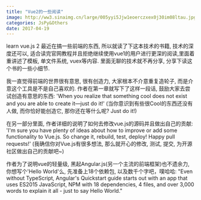 ```yaml
---
title: "Vue2的一些阅读"
image: http://ww3.sinaimg.cn/large/005yyi5Jjw1eoerczxex0j30im08ltau.jpg
categories: JsPy&Others
date: 2017-04-19
---
```


learn vue.js 2 最近在搞一些前端的东西, 所以就读了下这本技术的书籍, 技术的深度还可以, 适合读完官网教程并且拒绝继续使用vue1的用户进行更深的阅读,里面着重讲述了模板, 单文件系统, vuex等内容.
里面无聊的技术就不再分享, 分享下读这个书的一些小细节.

我一直觉得前端的世界很有意思, 很有创造力, 大家根本不介意重复造轮子, 而是介意这个工具是不是自己喜欢的.
作者在第一章就写下了这样一段话, 鼓励大家去尝试创造有意思的东西:
'When you realize that something cool does not exist and you are able to create it—just do it!'
(当你意识到有些很Cool的东西还没有人做, 而你恰好能创造它, 那你还在等什么呢? Just do it!)

在另一部分里面, 作者详细的说明了如何去修改vue.js的源码并且做出自己的贡献:
'I'm sure you have plenty of ideas
about how to improve or add some functionality to Vue.js. So change it, rebuild, test, deploy!
Happy pull requests!'
(我确信你对Vue.js有很多想法, 那么就开心的修改, 测试, 提交, 为开源社区做出自己的贡献吧~)

作者为了说明vue的轻量级, 黑起Angular.js(另一个主流的前端框架)也不遗余力, 你想写个'Hello World'么, 先准备上18个依赖包, 以及数千个字吧，噗哈哈:
"Even without TypeScript, Angular's Quickstart guide starts out with an app that uses
ES2015 JavaScript, NPM with 18 dependencies, 4 files, and over 3,000 words to explain it
all - just to say Hello World."
